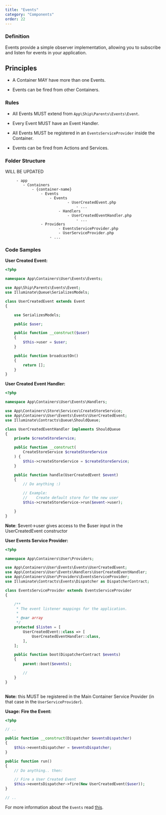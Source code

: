 ```yaml
---
title: "Events"
category: "Components"
order: 22
---
```


### Definition

Events provide a simple observer implementation, allowing you to subscribe and listen for events in your application. 

## Principles

- A Container MAY have more than one Events.

- Events can be fired from other Containers.

### Rules

- All Events MUST extend from `App\Ship\Parents\Events\Event`.

- Every Event MUST have an Event Handler.

- All Events MUST be registered in an `EventsServiceProvider` inside the Container.

- Events can be fired from Actions and Services.

### Folder Structure

WILL BE UPDATED

```
	 - app
	    - Containers
	        - {container-name}
	            - Events
	                - Events
	                		- UserCreatedEvent.php
			            		- ...
	            		- Handlers
	                		- UserCreatedEventHandler.php
			            		- ...
	            - Providers
	            		- EventsServiceProvider.php
	            		- UserServiceProvider.php
	                - ... 

```

### Code Samples

**User Created Event:** 

```php
<?php

namespace App\Containers\User\Events\Events;

use App\Ship\Parents\Events\Event;
use Illuminate\Queue\SerializesModels;

class UserCreatedEvent extends Event
{

    use SerializesModels;

    public $user;

    public function __construct($user)
    {
        $this->user = $user;
    }

    public function broadcastOn()
    {
        return [];
    }
}
```


**User Created Event Handler:** 


```php
<?php

namespace App\Containers\User\Events\Handlers;

use App\Containers\Store\Services\CreateStoreService;
use App\Containers\User\Events\Events\UserCreatedEvent;
use Illuminate\Contracts\Queue\ShouldQueue;

class UserCreatedEventHandler implements ShouldQueue
{
    private $createStoreService;

    public function __construct(
        CreateStoreService $createStoreService
    ) {
        $this->createStoreService = $createStoreService;
    }

    public function handle(UserCreatedEvent $event)
    {
        // Do anything :)

        // Example:
        //    Create default store for the new user
        $this->createStoreService->run($event->user);

    }
}

```

	 
**Note**: $event->user gives access to the $user input in the UserCreatedEvent constructor

**User Events Service Provider:**

```php
<?php

namespace App\Containers\User\Providers;

use App\Containers\User\Events\Events\UserCreatedEvent;
use App\Containers\User\Events\Handlers\UserCreatedEventHandler;
use App\Containers\User\Providers\EventsServiceProvider;
use Illuminate\Contracts\Events\Dispatcher as DispatcherContract;

class EventsServiceProvider extends EventsServiceProvider
{

    /**
     * The event listener mappings for the application.
     *
     * @var array
     */
    protected $listen = [
        UserCreatedEvent::class => [
            UserCreatedEventHandler::class,
        ],
    ];

    public function boot(DispatcherContract $events)
    {
        parent::boot($events);

        //
    }
}
	 
```


**Note:** this MUST be registered in the Main Container Service Provider (in that case in the `UserServiceProvider`).

**Usage: Fire the Event:** 

```php
<?php

// ..

public function __construct(Dispatcher $eventsDispatcher)
{
    $this->eventsDispatcher = $eventsDispatcher;
}

public function run()
{
    // Do anything.. then:

    // Fire a User Created Event
    $this->eventsDispatcher->fire(New UserCreatedEvent($user));
}

// .. 
```


For more information about the `Events` read [this](https://laravel.com/docs/events).

